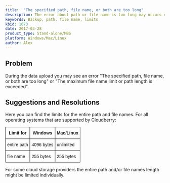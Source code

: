 ```yaml
---
title:  "The specified path, file name, or both are too long"
description: The error about path or file name is too long may occurs on your backup job. Path and file names limits description
keywords: Backup, path, file name, limits
kbid: 1073
date: 2017-03-28
product_type: Stand-alone/MBS
platform: Windows/Mac/Linux
author: Alex
---
```


## Problem

During the data upload you may see an error "The specified path, file name, or both are too long" or "The maximum file name limit or path length is exceeded".

## Suggestions and Resolutions

Here you can find the limits for the entire path and file names. For all operating systems that are supported by Cloudberry:

<center>
<style type="text/css">
.tg  {border-collapse:collapse;border-spacing:0;margin:0px auto;}
.tg td{font-family:Arial, sans-serif;font-size:14px;padding:10px 5px;border-style:solid;border-width:1px;overflow:hidden;word-break:normal;}
.tg th{font-family:Arial, sans-serif;font-size:14px;font-weight:normal;padding:10px 5px;border-style:solid;border-width:1px;overflow:hidden;word-break:normal;}
.tg .tg-yw4l{vertical-align:top}
</style>
<table class="tg">
  <tr>
    <th class="tg-yw4l"><b>Limit for</b></th>
    <th class="tg-yw4l"><b>Windows</b></th>
    <th class="tg-yw4l"><b>Mac/Linux</b></th>
  </tr>
  <tr>
    <td class="tg-yw4l">entire path</td>
    <td class="tg-yw4l">4096 bytes</td>
    <td class="tg-yw4l">unlimited</td>
  </tr>
  <tr>
    <td class="tg-yw4l">file name</td>
    <td class="tg-yw4l">255 bytes</td>
    <td class="tg-yw4l">255 bytes</td>
  </tr>
</table>
</center>

For some cloud storage providers the entire path and/or file names length might be limited individually.
